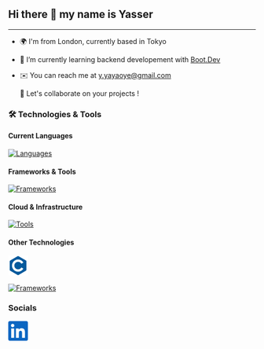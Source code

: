 ## Hi there 👋 my name is Yasser
---
- 🌍 I'm from London, currently based in Tokyo
- 🧠 I’m currently learning backend developement with [Boot.Dev](https://www.boot.dev/u/hybridgreen)
- ✉️ You can reach me at y.yayaoye@gmail.com

  🤝 Let's collaborate on your projects ! 


### 🛠️ Technologies & Tools

#### Current Languages
[![Languages](https://skillicons.dev/icons?i=ts,py,postgres,js,html,css)](https://skillicons.dev)

#### Frameworks & Tools
[![Frameworks](https://skillicons.dev/icons?i=nodejs,react,django,git,github,githubactions&perline=3)](https://skillicons.dev)

#### Cloud & Infrastructure
[![Tools](https://skillicons.dev/icons?i=aws,docker,kubernetes)](https://skillicons.dev)

#### Other Technologies
<a href="https://learn.microsoft.com/en-us/cpp/?view=msvc-170">
  <img src="img/c-colored.svg" alt="C/C++ Coding" width="40"/>
</a>

[![Frameworks](https://skillicons.dev/icons?i=arduino)](https://skillicons.dev)

### Socials
<a href="https://www.linkedin.com/in/yayaoye">
  <img src="img/linkedin.svg" alt="LinkedIn" width="40"/>
</a>


